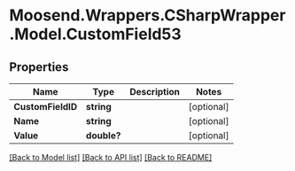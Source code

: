 # Moosend.Wrappers.CSharpWrapper.Model.CustomField53
## Properties

Name | Type | Description | Notes
------------ | ------------- | ------------- | -------------
**CustomFieldID** | **string** |  | [optional] 
**Name** | **string** |  | [optional] 
**Value** | **double?** |  | [optional] 

[[Back to Model list]](../README.md#documentation-for-models) [[Back to API list]](../README.md#documentation-for-api-endpoints) [[Back to README]](../README.md)

